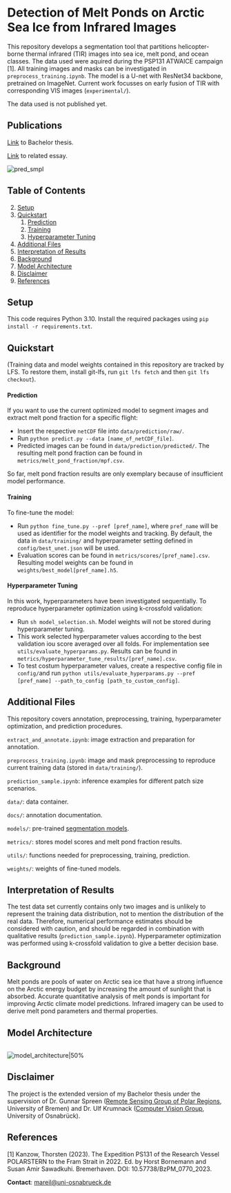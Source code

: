 # Detection of Melt Ponds on Arctic Sea Ice from Infrared Images

This repository develops a segmentation tool that partitions helicopter-borne thermal infrared (TIR) images into sea ice, melt pond, and ocean classes. 
The data used were aquired during the PSP131 ATWAICE campaign [1]. All training images and masks can be investigated in ```preprocess_training.ipynb```.
The model is a U-net with ResNet34 backbone, pretrained on ImageNet. Current work focusses on early fusion of TIR with corresponding VIS images (```experimental/```).

The data used is not published yet.

## Publications
[Link](https://seaice.uni-bremen.de/proceedings-theses-reports/) to Bachelor thesis.

[Link](https://te.ma/art/ut5cb0/reil-melting-ponds-arctic-sea/) to related essay.

![pred_smpl](https://github.com/marlens123/pond_segmentation/assets/80780236/e0298018-ea2d-44a4-9711-a00b69464980)

## Table of Contents
2. [Setup](https://github.com/marlens123/pond_segmentation/blob/main/README.md#setup)
3. [Quickstart](https://github.com/marlens123/pond_segmentation/blob/main/README.md#quickstart)
   1. [Prediction](https://github.com/marlens123/pond_segmentation/blob/main/README.md#prediction)
   2. [Training](https://github.com/marlens123/pond_segmentation/blob/main/README.md#training)
   3. [Hyperparameter Tuning](https://github.com/marlens123/pond_segmentation/blob/main/README.md#hyperparameter-tuning)
5. [Additional Files](https://github.com/marlens123/pond_segmentation/blob/main/README.md#additional-files)
6. [Interpretation of Results](https://github.com/marlens123/pond_segmentation/blob/main/README.md#interpretation-of-results)
7. [Background](https://github.com/marlens123/pond_segmentation/blob/main/README.md#background)
8. [Model Architecture](https://github.com/marlens123/pond_segmentation/blob/main/README.md#model-architecture)
9. [Disclaimer](https://github.com/marlens123/pond_segmentation/blob/main/README.md#disclaimer)
10. [References](https://github.com/marlens123/pond_segmentation/blob/main/README.md#references)

## Setup
This code requires Python 3.10. Install the required packages using ```pip install -r requirements.txt```.

## Quickstart
(Training data and model weights contained in this repository are tracked by LFS. To restore them, install git-lfs, run ```git lfs fetch``` and then ```git lfs checkout```).

#### Prediction
If you want to use the current optimized model to segment images and extract melt pond fraction for a specific flight:

- Insert the respective ```netCDF``` file into ```data/prediction/raw/```.
- Run ```python predict.py --data [name_of_netCDF_file]```.
- Predicted images can be found in ```data/prediction/predicted/```. The resulting melt pond fraction can be found in ```metrics/melt_pond_fraction/mpf.csv```.

So far, melt pond fraction results are only exemplary because of insufficient model performance.

#### Training
To fine-tune the model:

- Run ```python fine_tune.py --pref [pref_name]```, where ```pref_name``` will be used as identifier for the model weights and tracking. By default, the data in ```data/training/``` and hyperparameter setting defined in ```config/best_unet.json``` will be used.
- Evaluation scores can be found in ```metrics/scores/[pref_name].csv```. Resulting model weights can be found in ```weights/best_model[pref_name].h5```.

#### Hyperparameter Tuning
In this work, hyperparameters have been investigated sequentially. To reproduce hyperparameter optimization using k-crossfold validation:

- Run ```sh model_selection.sh```. Model weights will not be stored during hyperparameter tuning.
- This work selected hyperparameter values according to the best validation iou score averaged over all folds. For implementation see ```utils/evaluate_hyperparams.py```. Results can be found in ```metrics/hyperparameter_tune_results/[pref_name].csv```.
- To test costum hyperparameter values, create a respective config file in ```config/```and run ```python utils/evaluate_hyperparams.py --pref [pref_name] --path_to_config [path_to_custom_config]```.

## Additional Files
This repository covers annotation, preprocessing, training, hyperparameter optimization, and prediction procedures.

```extract_and_annotate.ipynb```: image extraction and preparation for annotation.

```preprocess_training.ipynb```: image and mask preprocessing to reproduce current training data (stored in ```data/training/```).

```prediction_sample.ipynb```: inference examples for different patch size scenarios.

```data/```: data container.

```docs/```: annotation documentation.

```models/```: pre-trained [segmentation models](https://github.com/qubvel/segmentation_models).

```metrics/```: stores model scores and melt pond fraction results.

```utils/```: functions needed for preprocessing, training, prediction.

```weights/```: weights of fine-tuned models.

## Interpretation of Results
The test data set currently contains only two images and is unlikely to represent the training data distribution, not to mention the distribution of the real data. Therefore, numerical performance estimates should be considered with caution, and should be regarded in combination with qualitative results (```prediction_sample.ipynb```). Hyperparameter optimization was performed using k-crossfold validation to give a better decision base.

## Background
Melt ponds are pools of water on Arctic sea ice that have a strong influence on the Arctic energy budget by increasing the amount of sunlight that is absorbed. 
Accurate quantitative analysis of melt ponds is important for improving Arctic climate model predictions.
Infrared imagery can be used to derive melt pond parameters and thermal properties.

## Model Architecture
<img scr="https://github.com/marlens123/ponds_extended/assets/80780236/84dde17c-6ecd-4608-af7f-7be75de84729" width="200">

![model_architecture|50%](https://github.com/marlens123/ponds_extended/assets/80780236/84dde17c-6ecd-4608-af7f-7be75de84729)

## Disclaimer
The project is the extended version of my Bachelor thesis under the supervision of Dr. Gunnar Spreen ([Remote Sensing Group of Polar Regions](https://seaice.uni-bremen.de/research-group/), University of Bremen)
and Dr. Ulf Krumnack ([Computer Vision Group](https://www.ikw.uni-osnabrueck.de/en/research_groups/computer_vision.html), University of Osnabrück).

## References
[1] Kanzow, Thorsten (2023). The Expedition PS131 of the Research Vessel POLARSTERN to the
Fram Strait in 2022. Ed. by Horst Bornemann and Susan Amir Sawadkuhi. Bremerhaven. DOI: 10.57738/BzPM\_0770\_2023.

**Contact**: mareil@uni-osnabrueck.de
